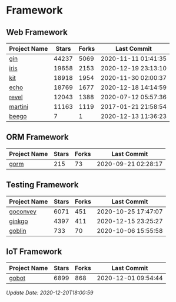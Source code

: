 # Framework

## Web Framework
| Project Name | Stars | Forks | Last Commit |
| ------------ | ----- | ----- | ----------- |
| [gin](https://github.com/gin-gonic/gin) | 44237 | 5069 | 2020-11-11 01:41:35 |
| [iris](https://github.com/kataras/iris) | 19658 | 2153 | 2020-12-19 23:13:10 |
| [kit](https://github.com/go-kit/kit) | 18918 | 1954 | 2020-11-30 02:00:37 |
| [echo](https://github.com/labstack/echo) | 18769 | 1677 | 2020-12-18 14:14:59 |
| [revel](https://github.com/revel/revel) | 12043 | 1388 | 2020-07-12 05:57:36 |
| [martini](https://github.com/go-martini/martini) | 11163 | 1119 | 2017-01-21 21:58:54 |
| [beego](https://github.com/astaxie/beego) | 7 | 1 | 2020-12-13 11:36:23 |

## ORM Framework
| Project Name | Stars | Forks | Last Commit |
| ------------ | ----- | ----- | ----------- |
| [gorm](https://github.com/jinzhu/gorm) | 215 | 73 | 2020-09-21 02:28:17 |

## Testing Framework
| Project Name | Stars | Forks | Last Commit |
| ------------ | ----- | ----- | ----------- |
| [goconvey](https://github.com/smartystreets/goconvey) | 6071 | 451 | 2020-10-25 17:47:07 |
| [ginkgo](https://github.com/onsi/ginkgo) | 4397 | 411 | 2020-12-15 23:25:27 |
| [goblin](https://github.com/franela/goblin) | 733 | 70 | 2020-10-06 15:55:58 |

## IoT Framework
| Project Name | Stars | Forks | Last Commit |
| ------------ | ----- | ----- | ----------- |
| [gobot](https://github.com/hybridgroup/gobot) | 6899 | 868 | 2020-12-01 09:54:44 |

*Update Date: 2020-12-20T18:00:59*
